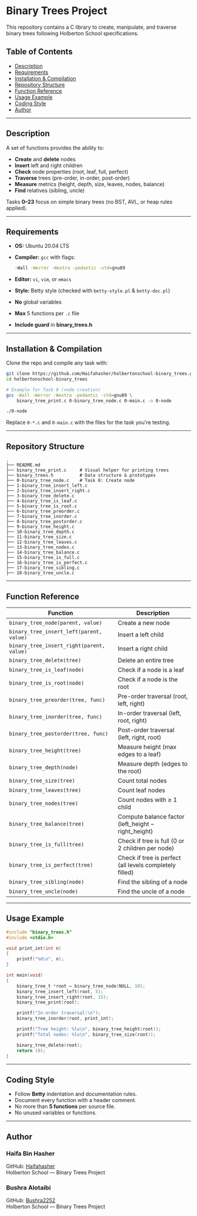 # Binary Trees Project

This repository contains a C library to create, manipulate, and traverse binary trees following Holberton School specifications.

## Table of Contents

* [Description](#description)
* [Requirements](#requirements)
* [Installation & Compilation](#installation--compilation)
* [Repository Structure](#repository-structure)
* [Function Reference](#function-reference)
* [Usage Example](#usage-example)
* [Coding Style](#coding-style)
* [Author](#author)

---

## Description

A set of functions provides the ability to:

* **Create** and **delete** nodes
* **Insert** left and right children
* **Check** node properties (root, leaf, full, perfect)
* **Traverse** trees (pre-order, in-order, post-order)
* **Measure** metrics (height, depth, size, leaves, nodes, balance)
* **Find** relatives (sibling, uncle)

Tasks **0–23** focus on simple binary trees (no BST, AVL, or heap rules applied).

---

## Requirements

* **OS:** Ubuntu 20.04 LTS
* **Compiler:** `gcc` with flags:

  ```bash
  -Wall -Werror -Wextra -pedantic -std=gnu89
  ```
* **Editor:** `vi`, `vim`, or `emacs`
* **Style:** Betty style (checked with `betty-style.pl` & `betty-doc.pl`)
* **No** global variables
* **Max** 5 functions per `.c` file
* **Include guard** in **binary\_trees.h**

---

## Installation & Compilation

Clone the repo and compile any task with:

```bash
git clone https://github.com/Haifahasher/holbertonschool-binary_trees.git
cd holbertonschool-binary_trees

# Example for Task 0 (node creation)
gcc -Wall -Werror -Wextra -pedantic -std=gnu89 \
    binary_tree_print.c 0-binary_tree_node.c 0-main.c -o 0-node

./0-node
```

Replace `0-*.c` and `0-main.c` with the files for the task you're testing.

---

## Repository Structure

```
.
├── README.md
├── binary_tree_print.c     # Visual helper for printing trees
├── binary_trees.h          # Data structure & prototypes
├── 0-binary_tree_node.c    # Task 0: Create node
├── 1-binary_tree_insert_left.c
├── 2-binary_tree_insert_right.c
├── 3-binary_tree_delete.c
├── 4-binary_tree_is_leaf.c
├── 5-binary_tree_is_root.c
├── 6-binary_tree_preorder.c
├── 7-binary_tree_inorder.c
├── 8-binary_tree_postorder.c
├── 9-binary_tree_height.c
├── 10-binary_tree_depth.c
├── 11-binary_tree_size.c
├── 12-binary_tree_leaves.c
├── 13-binary_tree_nodes.c
├── 14-binary_tree_balance.c
├── 15-binary_tree_is_full.c
├── 16-binary_tree_is_perfect.c
├── 17-binary_tree_sibling.c
├── 18-binary_tree_uncle.c
```

---

## Function Reference

| Function                                  | Description                                             |
| ----------------------------------------- | ------------------------------------------------------- |
| `binary_tree_node(parent, value)`         | Create a new node                                       |
| `binary_tree_insert_left(parent, value)`  | Insert a left child                                     |
| `binary_tree_insert_right(parent, value)` | Insert a right child                                    |
| `binary_tree_delete(tree)`                | Delete an entire tree                                   |
| `binary_tree_is_leaf(node)`               | Check if a node is a leaf                               |
| `binary_tree_is_root(node)`               | Check if a node is the root                             |
| `binary_tree_preorder(tree, func)`        | Pre-order traversal (root, left, right)                 |
| `binary_tree_inorder(tree, func)`         | In-order traversal (left, root, right)                  |
| `binary_tree_postorder(tree, func)`       | Post-order traversal (left, right, root)                |
| `binary_tree_height(tree)`                | Measure height (max edges to a leaf)                    |
| `binary_tree_depth(node)`                 | Measure depth (edges to the root)                       |
| `binary_tree_size(tree)`                  | Count total nodes                                       |
| `binary_tree_leaves(tree)`                | Count leaf nodes                                        |
| `binary_tree_nodes(tree)`                 | Count nodes with ≥ 1 child                              |
| `binary_tree_balance(tree)`               | Compute balance factor (left\_height − right\_height)   |
| `binary_tree_is_full(tree)`               | Check if tree is full (0 or 2 children per node)        |
| `binary_tree_is_perfect(tree)`            | Check if tree is perfect (all levels completely filled) |
| `binary_tree_sibling(node)`               | Find the sibling of a node                              |
| `binary_tree_uncle(node)`                 | Find the uncle of a node                                |

---

## Usage Example

```c
#include "binary_trees.h"
#include <stdio.h>

void print_int(int n)
{
    printf("%d\n", n);
}

int main(void)
{
    binary_tree_t *root = binary_tree_node(NULL, 10);
    binary_tree_insert_left(root, 5);
    binary_tree_insert_right(root, 15);
    binary_tree_print(root);

    printf("In-order traversal:\n");
    binary_tree_inorder(root, print_int);

    printf("Tree height: %lu\n", binary_tree_height(root));
    printf("Total nodes: %lu\n", binary_tree_size(root));

    binary_tree_delete(root);
    return (0);
}
```

---

## Coding Style

* Follow **Betty** indentation and documentation rules.
* Document every function with a header comment.
* No more than **5 functions** per source file.
* No unused variables or functions.

---

## Author

### Haifa Bin Hasher  
GitHub: [Haifahasher](https://github.com/Haifahasher)  
Holberton School — Binary Trees Project

### Bushra Alotaibi  
GitHub: [Bushra2252](https://github.com/Bushra2252)  
Holberton School — Binary Trees Project
